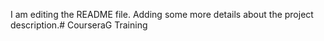 I am editing the README file. Adding some more details about the project description.# CourseraG
Training

